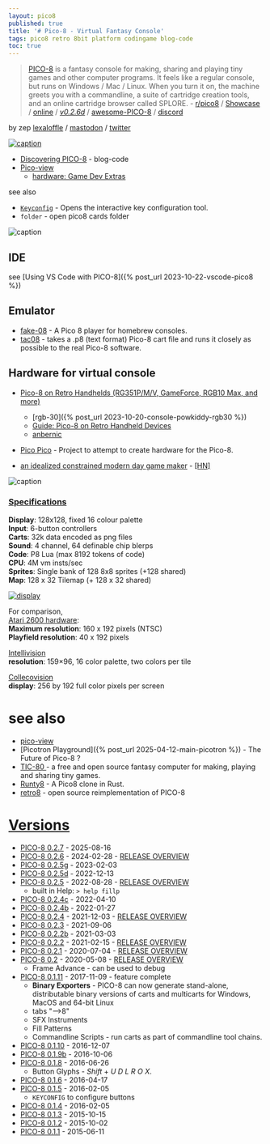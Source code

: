 ```yaml
---
layout: pico8
published: true
title: '# Pico-8 - Virtual Fantasy Console'
tags: pico8 retro 8bit platform codingame blog-code
toc: true
---
```

> [PICO-8](https://www.lexaloffle.com/pico-8.php) is a fantasy console for making, sharing and playing tiny games and other computer programs. It feels like a regular console, but runs on Windows / Mac / Linux. When you turn it on, the machine greets you with a commandline, a suite of cartridge creation tools, and an online cartridge browser called SPLORE. - [r/pico8](https://www.reddit.com/r/pico8/) / [Showcase](https://www.youtube.com/watch?v=oBFD-CxJorQ)  / [online](https://www.pico-8-edu.com/) / [*v0.2.6d*](https://www.youtube.com/watch?v=DgabslAJGxk&t=4s) / [awesome-PICO-8](https://pico-8.github.io/awesome-PICO-8/#tutorials) / [discord](https://discord.com/channels/215267007245975552/215267007245975552)

<script src="/assets/js/toc.js"></script>

by zep [lexaloffle](https://www.lexaloffle.com/bbs/?uid=1#m) / [mastodon](https://mastodon.social/@zep) / [twitter](https://twitter.com/lexaloffle) 

[![caption](https://nerdyteachers.com/PICO-8/resources/img/tutorials/pico-view/24-Q2-Q3/PixelArtAcademy/banner.png)](https://nerdyteachers.com/PICO-8/Pico-View/?issue=14)

- [Discovering PICO-8](https://www.belenalbeza.com/articles/discovering-pico-8/) - blog-code
- [Pico-view](https://nerdyteachers.com/PICO-8/Pico-View/?issue=13)
	- [hardware: Game Dev Extras](https://nerdyteachers.com/PICO-8/hardware/?tutorial=77)

<link rel="shortcut icon" href="https://static.wikia.nocookie.net/pico-8/images/4/4a/Site-favicon.ico/revision/latest?cb=20210713144653" type="image/x-icon" />

see also
- [`Keyconfig`](https://pico-8.fandom.com/wiki/Keyconfig) - Opens the interactive key configuration tool.
- `folder` - open pico8 cards folder

![caption](https://img.itch.zone/aW1hZ2UvNjUzNDAwLzM1MDgwMTQuZ2lm/794x1000/fB21eY.gif)

## IDE
see [Using VS Code with PICO-8]({% post_url 2023-10-22-vscode-pico8 %})

## Emulator
- [fake-08](https://github.com/jtothebell/fake-08#fake-08) - A Pico 8 player for homebrew consoles.
- [tac08](https://github.com/0xcafed00d/tac08) -  takes a .p8 (text format) Pico-8 cart file and runs it closely as possible to the real Pico-8 software.

## Hardware for virtual console

- [Pico-8 on Retro Handhelds (RG351P/M/V, GameForce, RGB10 Max, and more)](https://www.youtube.com/watch?v=BxED85l9wvo)
	- [rgb-30]({% post_url 2023-10-20-console-powkiddy-rgb30 %})
	- [Guide: Pico-8 on Retro Handheld Devices](https://retrogamecorps.com/2020/11/12/guide-pico-8-on-retro-handhelds/)   
	- [anbernic](https://anbernic.com/)
- [Pico Pico](https://github.com/DavidVentura/PicoPico#pico-pico) - Project to attempt to create hardware for the Pico-8.

- [an idealized constrained modern day game maker](https://news.ycombinator.com/item?id=20740711) - [\[HN\]](https://www.hanselman.com/blog/ThePICO8VirtualFantasyConsoleIsAnIdealizedConstrainedModernDayGameMaker.aspx)

![caption](https://www.lexaloffle.com/gfx/jelpi_demo.gif)


### [Specifications](https://www.lexaloffle.com/dl/docs/pico-8_manual.html#Specifications)

**Display**: 128x128, fixed 16 colour palette  
**Input**:   6-button controllers  
**Carts**:   32k data encoded as png files  
**Sound**:   4 channel, 64 definable chip blerps  
**Code**:    P8 Lua (max 8192 tokens of code)  
**CPU**:     4M vm insts/sec  
**Sprites**: Single bank of 128 8x8 sprites (+128 shared)  
**Map**:     128 x 32 Tilemap (+ 128 x 32 shared)  

[![display](https://nerdyteachers.com/PICO-8/Guide/picoImg/screen_coordinates.png)](https://nerdyteachers.com/PICO-8/Guide/?Maps)

For comparison,   
[Atari 2600 hardware](https://en.wikipedia.org/wiki/Atari_2600_hardware):  
**Maximum resolution**: 160 x 192 pixels (NTSC)  
**Playfield resolution**: 40 x 192 pixels  

[Intellivision](https://en.wikipedia.org/wiki/Intellivision)  
**resolution**: 159×96, 16 color palette, two colors per tile

[Collecovision](https://en.wikipedia.org/wiki/ColecoVision#Hardware)  
**display**: 256 by 192 full color pixels per screen

# see also
- [pico-view](https://nerdyteachers.com/PICO-8/Pico-View/)
- [Picotron Playground]({% post_url 2025-04-12-main-picotron %}) - The Future of Pico-8 ?
- [TIC-80 ](https://github.com/nesbox/TIC-80#about) - a free and open source fantasy computer for making, playing and sharing tiny games.
- [Runty8](https://github.com/jjant/runty8#runty8) - A Pico8 clone in Rust.
- [ retro8](https://github.com/Jakz/retro8#introduction) - open source reimplementation of PICO-8

# [Versions](https://lexaloffle.itch.io/pico-8/devlog)

- [PICO-8 0.2.7](https://www.lexaloffle.com/bbs/?tid=150992) -  2025-08-16
- [PICO-8 0.2.6](https://www.lexaloffle.com/bbs/?tid=140421) -  2024-02-28 - [RELEASE OVERVIEW](https://www.youtube.com/watch?v=DgabslAJGxk)
- [PICO-8 0.2.5g](https://www.lexaloffle.com/bbs/?tid=51465) -  2023-02-03
- [PICO-8 0.2.5d](https://www.lexaloffle.com/bbs/?tid=50632) -  2022-12-13
- [PICO-8 0.2.5](https://www.lexaloffle.com/bbs/?tid=49075) -  2022-08-28 - [RELEASE OVERVIEW](https://www.youtube.com/watch?v=bpoqBOOZOMw)
	- built in Help: `> help fillp`
- [PICO-8 0.2.4c](https://www.lexaloffle.com/bbs/?tid=47328) -  2022-04-10
- [PICO-8 0.2.4b](https://www.lexaloffle.com/bbs/?tid=46333) -  2022-01-27
- [PICO-8 0.2.4](https://www.lexaloffle.com/bbs/?tid=45538) -  2021-12-03 - [RELEASE OVERVIEW](https://www.youtube.com/watch?v=LHvupeKhBAc)
- [PICO-8 0.2.3](https://www.lexaloffle.com/bbs/?tid=44512) -  2021-09-06
- [PICO-8 0.2.2b](https://www.lexaloffle.com/bbs/?tid=41852) -  2021-03-03
- [PICO-8 0.2.2](https://www.lexaloffle.com/bbs/?tid=41544) -  2021-02-15 - [RELEASE OVERVIEW](https://www.youtube.com/watch?v=N7s2KIy3MZQ)
- [PICO-8 0.2.1](https://www.lexaloffle.com/bbs/?tid=38665) -  2020-07-04 - [RELEASE OVERVIEW](https://www.youtube.com/watch?v=ezc5VIvgNlc)
- [PICO-8 0.2](https://www.lexaloffle.com/bbs/?tid=37695) -  2020-05-08 - [RELEASE OVERVIEW](https://www.youtube.com/watch?v=8G8KWw3gsjk)
	- Frame Advance - can be used to debug
- [PICO-8 0.1.11](https://www.lexaloffle.com/bbs/?tid=30219) -  2017-11-09 - feature complete
	- **Binary Exporters** - PICO-8 can now generate stand-alone, distributable binary versions of carts and multicarts for Windows, MacOS and 64-bit Linux
    - tabs "-->8"
    - SFX Instruments
    - Fill Patterns
    - Commandline Scripts - run carts as part of commandline tool chains.
- [PICO-8 0.1.10](https://www.lexaloffle.com/bbs/?tid=28168) -  2016-12-07
- [PICO-8 0.1.9b](https://www.lexaloffle.com/bbs/?tid=27827) -  2016-10-06
- [PICO-8 0.1.8](https://www.lexaloffle.com/bbs/?tid=3706) -  2016-06-26
	- Button Glyphs - _Shift_ + _U D L R O X_. 
- [PICO-8 0.1.6](https://www.lexaloffle.com/bbs/?tid=3230) -  2016-04-17
- [PICO-8 0.1.5](https://www.lexaloffle.com/bbs/?tid=3043) -  2016-02-05
	- `KEYCONFIG` to configure buttons
- [PICO-8 0.1.4](https://www.lexaloffle.com/bbs/?tid=2947) -  2016-02-05
- [PICO-8 0.1.3](https://www.lexaloffle.com/bbs/?tid=2612) -  2015-10-15
- [PICO-8 0.1.2](https://www.lexaloffle.com/bbs/?tid=2548) -  2015-10-02
- [PICO-8 0.1.1](https://www.lexaloffle.com/bbs/?tid=2070) -  2015-06-11
